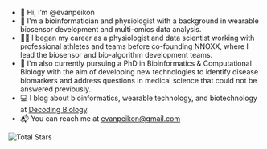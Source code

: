 - 👋 Hi, I’m @evanpeikon
- 🧪 I'm a bioinformatician and physiologist with a background in wearable biosensor development and multi-omics data analysis. 
- 🏋️‍♂️ I began my career as a physiologist and data scientist working with professional athletes and teams before co-founding NNOXX, where I lead the biosensor and bio-algorithm development teams.
- 🧬 I'm also currently pursuing a PhD in Bioinformatics & Computational Biology with the aim of developing new technologies to identify disease biomarkers and address questions in medical science that could not be answered previously.
- 💻 I blog about bioinformatics, wearable technology, and biotechnology at [Decoding Biology](https://decodingbiology.substack.com ).
- 📬 You can reach me at evanpeikon@gmail.com

![Total Stars](https://img.shields.io/github/stars/evanpeikon?style=social)

<!---
evanpeikon/evanpeikon is a ✨ special ✨ repository because its `README.md` (this file) appears on your GitHub profile.
You can click the Preview link to take a look at your changes.
--->
